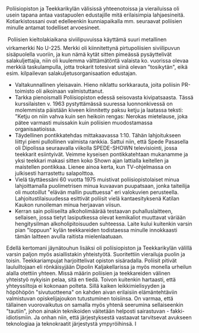 
Poliisiopiston ja Teekkarikylän välisissä yhteenotoissa ja vierailuissa oli usein tapana antaa vastapuolen edustajille mitä 
erilaisimpia lahjaesineitä. Kotiarkistossani ovat edelleenkin kunniapaikalla mm. seuraavat poliisien minulle antamat todelliset 
arvoesineet. 

 Poliisien kieltolakiaikana siviilipuvuissa käyttämä suuri metallinen virkamerkki No U-225. Merkki oli kiinnitettynä 
pirtupoliisien siviilipuvun sisäpuolella vuoriin, ja kun nämä kytät sitten pimeässä pysäyttelivät salakuljettajia, niin oli kuulemma 
välttämätöntä valaista ko. vuorissa olevaa merkkiä taskulampulla, jotta trokarit totesivat siinä olevan "tosikytän", eikä esim. 
kilpailevan salakuljetusorganisaation edustajan.
- Valtakunnallinen yleisavain. Hieno niklattu sorkkarauta, joita poliisin PR-toimisto oli aikoinaan valmistuttanut.
- Tarkka pienoismalli Poliisiopiston edessä seisovasta kivipatsaasta. Tässä kurssilaisten v. 1963 pystyttämässä suuressa 
luonnonkivessä on molemmista päistään kiveen kiinnitetty paksu ketju ja laatassa teksti: "Ketju on niin vahva kuin sen heikoin 
rengas: Nerokas mietelause, joka pätee varmasti muissakin kuin poliisien muodostamassa organisaatioissa.
- Täydellinen pontikkatehdas mittakaavassa 1:10. Tähän lahjoitukseen liittyi pieni pullollinen valmista rankkia. Sattui niin, että 
Spede Pasasella oli Dipolissa seuraavalla viikolla SPEDE-SHOWN televisiointi, jossa teekkarit esiintyivät. Veimme kyseisen 
pontikkatehtaan mukanamme ja yksi teekkari makasi sitten koko Shown ajan lattialla keitellen ja maistellen pontikkaa. Lienee 
ainoa kerta, kun TV-ohjelmassa on julkisesti harrastettu salapolttoa.
- Vielä täyttäessäni 60 vuotta 1975 muistivat poliisiopistolaiset minua lahjoittamalla puolimetrisen minua kuvaavan puupatsaan, 
jonka taiteilija oli muotoillut "elävän mallin puuttuessa" eri valokuvien perusteella. Lahjoitustilaisuudessa esittivät poliisit vielä
kantaesityksenä Katilan Kaukon runoileman minua herjaavan viisun.
- Kerran sain poliiseilta alkoholimäärää testaavan puhalluslaitteen, sellaisen, jossa tietyt lasiputkessa olevat kemikaliot muuttavat 
väriään hengitysilman alkoholipitoisuuden suhteessa. Laite kului kuitenkin varsin pian "loppuun" kylän teekkareiden todistaessa 
minulle innokkaasti tämän laitteen avulla raitista mielenlaatuaan.

Edellä kertomani jäynätouhun lisäksi oli poliisiopiston ja Teekkarikylän välillä varsin paljon myös asiallistakin yhteistyötä. 
Suoritettiin vierailuja puolin ja toisin. Teekkariampujat harjoittelivat opiston sisäradalla. Poliisit pitivät lauluiltojaan eli 
rönkäisyjään Dipolin Kaljakellarissa ja myös monella urheilun alalla otettiin yhteen. Missä määrin poliisien ja teekkareiden 
välinen yhteistyö nykyisin pelaa, sitä en tiedä. Toivon kuitenkin hartaasti, että yhteyssiltoja ei kokonaan polteta. Sillä kaiken 
leikkimielisyyden ja höpöhöpön "sivutuotteena" on kahden aivan erilaisiin elämäntehtäviin valmistuvan opiskelijajoukon
tutustuminen toisiinsa. On varmaa, että tällainen vuorovaikutus on samalla myös yhtenä seerumina sellaiseenkin "tautiin", johon 
ainakin teknikoiden väitetään helposti sairastuvan - fakki-idiotismiin. Ja onhan niin, että järjestyksestä vastaavat tarvitsevat 
avukseen teknologiaa ja teknokraatit järjestystä ympyröihinsä.
	I